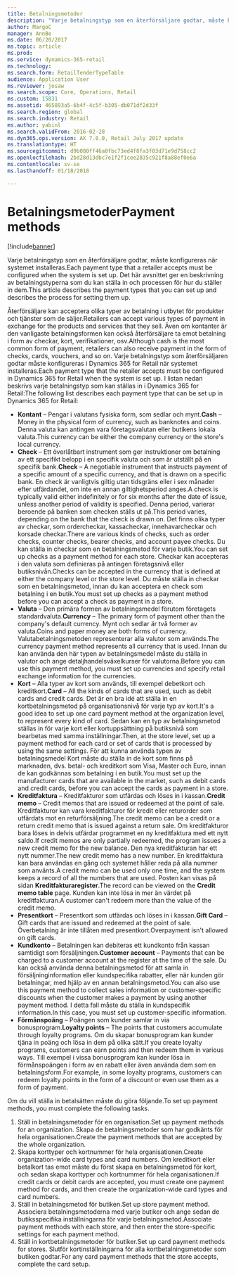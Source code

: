 ```yaml
---
title: Betalningsmetoder
description: "Varje betalningstyp som en återförsäljare godtar, måste konfigureras när systemet installeras. Det här avsnittet ger en beskrivning av betalningstyperna som du kan ställa in och processen för hur du ställer in dem."
author: MargoC
manager: AnnBe
ms.date: 06/20/2017
ms.topic: article
ms.prod: 
ms.service: dynamics-365-retail
ms.technology: 
ms.search.form: RetailTenderTypeTable
audience: Application User
ms.reviewer: josaw
ms.search.scope: Core, Operations, Retail
ms.custom: 15831
ms.assetid: 465893a5-6b4f-4c5f-b305-db071df2d33f
ms.search.region: global
ms.search.industry: Retail
ms.author: yabinl
ms.search.validFrom: 2016-02-28
ms.dyn365.ops.version: AX 7.0.0, Retail July 2017 update
ms.translationtype: HT
ms.sourcegitcommit: d9b080ff46a0fbc73ed4f8fa3f03d71e9d758cc2
ms.openlocfilehash: 2bd28d13dbc7e1f2f1cee2835c921f8a88ef0e6a
ms.contentlocale: sv-se
ms.lasthandoff: 01/18/2018

---
```


# <a name="payment-methods"></a><span data-ttu-id="e1da7-104">Betalningsmetoder</span><span class="sxs-lookup"><span data-stu-id="e1da7-104">Payment methods</span></span>

[!include[banner](includes/banner.md)]


<span data-ttu-id="e1da7-105">Varje betalningstyp som en återförsäljare godtar, måste konfigureras när systemet installeras.</span><span class="sxs-lookup"><span data-stu-id="e1da7-105">Each payment type that a retailer accepts must be configured when the system is set up.</span></span> <span data-ttu-id="e1da7-106">Det här avsnittet ger en beskrivning av betalningstyperna som du kan ställa in och processen för hur du ställer in dem.</span><span class="sxs-lookup"><span data-stu-id="e1da7-106">This article describes the payment types that you can set up and describes the process for setting them up.</span></span>

<span data-ttu-id="e1da7-107">Återförsäljare kan acceptera olika typer av betalning i utbytet för produkter och tjänster som de säljer.</span><span class="sxs-lookup"><span data-stu-id="e1da7-107">Retailers can accept various types of payment in exchange for the products and services that they sell.</span></span> <span data-ttu-id="e1da7-108">Även om kontanter är den vanligaste betalningsformen kan också återförsäljare ta emot betalning i form av checkar, kort, verifikationer, osv.</span><span class="sxs-lookup"><span data-stu-id="e1da7-108">Although cash is the most common form of payment, retailers can also receive payment in the form of checks, cards, vouchers, and so on.</span></span> <span data-ttu-id="e1da7-109">Varje betalningstyp som återförsäljaren godtar måste konfigureras i Dynamics 365 for Retail när systemet installeras.</span><span class="sxs-lookup"><span data-stu-id="e1da7-109">Each payment type that the retailer accepts must be configured in Dynamics 365 for Retail when the system is set up.</span></span> <span data-ttu-id="e1da7-110">I listan nedan beskrivs varje betalningstyp som kan ställas in i Dynamics 365 for Retail:</span><span class="sxs-lookup"><span data-stu-id="e1da7-110">The following list describes each payment type that can be set up in Dynamics 365 for Retail:</span></span>

-   <span data-ttu-id="e1da7-111">**Kontant** – Pengar i valutans fysiska form, som sedlar och mynt.</span><span class="sxs-lookup"><span data-stu-id="e1da7-111">**Cash** – Money in the physical form of currency, such as banknotes and coins.</span></span> <span data-ttu-id="e1da7-112">Denna valuta kan antingen vara företagsvalutan eller butikens lokala valuta.</span><span class="sxs-lookup"><span data-stu-id="e1da7-112">This currency can be either the company currency or the store's local currency.</span></span>
-   <span data-ttu-id="e1da7-113">**Check** – Ett överlåtbart instrument som ger instruktioner om betalning av ett specifikt belopp i en specifik valuta och som är utställt på en specifik bank.</span><span class="sxs-lookup"><span data-stu-id="e1da7-113">**Check** – A negotiable instrument that instructs payment of a specific amount of a specific currency, and that is drawn on a specific bank.</span></span> <span data-ttu-id="e1da7-114">En check är vanligtvis giltig utan tidsgräns eller i sex månader efter utfärdandet, om inte en annan giltighetsperiod anges.</span><span class="sxs-lookup"><span data-stu-id="e1da7-114">A check is typically valid either indefinitely or for six months after the date of issue, unless another period of validity is specified.</span></span> <span data-ttu-id="e1da7-115">Denna period, varierar beroende på banken som checken ställs ut på.</span><span class="sxs-lookup"><span data-stu-id="e1da7-115">This period varies, depending on the bank that the check is drawn on.</span></span> <span data-ttu-id="e1da7-116">Det finns olika typer av checkar, som ordercheckar, kassacheckar, innehavarcheckar och korsade checkar.</span><span class="sxs-lookup"><span data-stu-id="e1da7-116">There are various kinds of checks, such as order checks, counter checks, bearer checks, and account payee checks.</span></span> <span data-ttu-id="e1da7-117">Du kan ställa in checkar som en betalningsmetod för varje butik.</span><span class="sxs-lookup"><span data-stu-id="e1da7-117">You can set up checks as a payment method for each store.</span></span> <span data-ttu-id="e1da7-118">Checkar kan accepteras i den valuta som definieras på antingen företagsnivå eller butiksnivån.</span><span class="sxs-lookup"><span data-stu-id="e1da7-118">Checks can be accepted in the currency that is defined at either the company level or the store level.</span></span> <span data-ttu-id="e1da7-119">Du måste ställa in checkar som en betalningsmetod, innan du kan acceptera en check som betalning i en butik.</span><span class="sxs-lookup"><span data-stu-id="e1da7-119">You must set up checks as a payment method before you can accept a check as payment in a store.</span></span>
-   <span data-ttu-id="e1da7-120">**Valuta** – Den primära formen av betalningsmedel förutom företagets standardvaluta.</span><span class="sxs-lookup"><span data-stu-id="e1da7-120">**Currency** – The primary form of payment other than the company's default currency.</span></span> <span data-ttu-id="e1da7-121">Mynt och sedlar är två former av valuta.</span><span class="sxs-lookup"><span data-stu-id="e1da7-121">Coins and paper money are both forms of currency.</span></span> <span data-ttu-id="e1da7-122">Valutabetalningsmetoden representerar alla valutor som används.</span><span class="sxs-lookup"><span data-stu-id="e1da7-122">The currency payment method represents all currency that is used.</span></span> <span data-ttu-id="e1da7-123">Innan du kan använda den här typen av betalningsmedel måste du ställa in valutor och ange detaljhandelsväxelkurser för valutorna.</span><span class="sxs-lookup"><span data-stu-id="e1da7-123">Before you can use this payment method, you must set up currencies and specify retail exchange information for the currencies.</span></span>
-   <span data-ttu-id="e1da7-124">**Kort** – Alla typer av kort som används, till exempel debetkort och kreditkort.</span><span class="sxs-lookup"><span data-stu-id="e1da7-124">**Card** – All the kinds of cards that are used, such as debit cards and credit cards.</span></span> <span data-ttu-id="e1da7-125">Det är en bra idé att ställa in en kortbetalningsmetod på organisationsnivå för varje typ av kort.</span><span class="sxs-lookup"><span data-stu-id="e1da7-125">It's a good idea to set up one card payment method at the organization level, to represent every kind of card.</span></span> <span data-ttu-id="e1da7-126">Sedan kan en typ av betalningsmetod ställas in för varje kort eller kortuppsättning på butiksnivå som bearbetas med samma inställningar.</span><span class="sxs-lookup"><span data-stu-id="e1da7-126">Then, at the store level, set up a payment method for each card or set of cards that is processed by using the same settings.</span></span> <span data-ttu-id="e1da7-127">För att kunna använda typen av betalningsmedel Kort måste du ställa in de kort som finns på marknaden, dvs. betal- och kreditkort som Visa, Master och Euro, innan de kan godkännas som betalning i en butik.</span><span class="sxs-lookup"><span data-stu-id="e1da7-127">You must set up the manufacturer cards that are available in the market, such as debit cards and credit cards, before you can accept the cards as payment in a store.</span></span>
-   <span data-ttu-id="e1da7-128">**Kreditfaktura** – Kreditfakturor som utfärdas och löses in i kassan.</span><span class="sxs-lookup"><span data-stu-id="e1da7-128">**Credit memo** – Credit memos that are issued or redeemed at the point of sale.</span></span> <span data-ttu-id="e1da7-129">Kreditfakturor kan vara kreditfakturor för kredit eller returorder som utfärdats mot en returförsäljning.</span><span class="sxs-lookup"><span data-stu-id="e1da7-129">The credit memo can be a credit or a return credit memo that is issued against a return sale.</span></span> <span data-ttu-id="e1da7-130">Om kreditfakturor bara löses in delvis utfärdar programmet en ny kreditfaktura med ett nytt saldo.</span><span class="sxs-lookup"><span data-stu-id="e1da7-130">If credit memos are only partially redeemed, the program issues a new credit memo for the new balance.</span></span> <span data-ttu-id="e1da7-131">Den nya kreditfakturan har ett nytt nummer.</span><span class="sxs-lookup"><span data-stu-id="e1da7-131">The new credit memo has a new number.</span></span> <span data-ttu-id="e1da7-132">En kreditfaktura kan bara användas en gång och systemet håller reda på alla nummer som använts.</span><span class="sxs-lookup"><span data-stu-id="e1da7-132">A credit memo can be used only one time, and the system keeps a record of all the numbers that are used.</span></span> <span data-ttu-id="e1da7-133">Posten kan visas på sidan **Kreditfakturaregister**.</span><span class="sxs-lookup"><span data-stu-id="e1da7-133">The record can be viewed on the **Credit memo table** page.</span></span> <span data-ttu-id="e1da7-134">Kunden kan inte lösa in mer än värdet på kreditfakturan.</span><span class="sxs-lookup"><span data-stu-id="e1da7-134">A customer can't redeem more than the value of the credit memo.</span></span>
-   <span data-ttu-id="e1da7-135">**Presentkort** – Presentkort som utfärdas och löses in i kassan.</span><span class="sxs-lookup"><span data-stu-id="e1da7-135">**Gift Card** – Gift cards that are issued and redeemed at the point of sale.</span></span> <span data-ttu-id="e1da7-136">Överbetalning är inte tillåten med presentkort.</span><span class="sxs-lookup"><span data-stu-id="e1da7-136">Overpayment isn't allowed on gift cards.</span></span>
-   <span data-ttu-id="e1da7-137">**Kundkonto** – Betalningen kan debiteras ett kundkonto från kassan samtidigt som försäljningen.</span><span class="sxs-lookup"><span data-stu-id="e1da7-137">**Customer account** – Payments that can be charged to a customer account at the register at the time of the sale.</span></span> <span data-ttu-id="e1da7-138">Du kan också använda denna betalningsmetod för att samla in försäljninginformation eller kundspecifika rabatter, eller när kunden gör betalningar, med hjälp av en annan betalningsmetod.</span><span class="sxs-lookup"><span data-stu-id="e1da7-138">You can also use this payment method to collect sales information or customer-specific discounts when the customer makes a payment by using another payment method.</span></span> <span data-ttu-id="e1da7-139">I detta fall måste du ställa in kundspecifik information.</span><span class="sxs-lookup"><span data-stu-id="e1da7-139">In this case, you must set up customer-specific information.</span></span>
-   <span data-ttu-id="e1da7-140">**Förmånspoäng** – Poängen som kunder samlar in via bonusprogram.</span><span class="sxs-lookup"><span data-stu-id="e1da7-140">**Loyalty points** – The points that customers accumulate through loyalty programs.</span></span> <span data-ttu-id="e1da7-141">Om du skapar bonusprogram kan kunder tjäna in poäng och lösa in dem på olika sätt.</span><span class="sxs-lookup"><span data-stu-id="e1da7-141">If you create loyalty programs, customers can earn points and then redeem them in various ways.</span></span> <span data-ttu-id="e1da7-142">Till exempel i vissa bonusprogram kan kunder lösa in förmånspoängen i form av en rabatt eller även använda dem som en betalningsform.</span><span class="sxs-lookup"><span data-stu-id="e1da7-142">For example, in some loyalty programs, customers can redeem loyalty points in the form of a discount or even use them as a form of payment.</span></span>

<span data-ttu-id="e1da7-143">Om du vill ställa in betalsätten måste du göra följande.</span><span class="sxs-lookup"><span data-stu-id="e1da7-143">To set up payment methods, you must complete the following tasks.</span></span>

1.  <span data-ttu-id="e1da7-144">Ställ in betalningsmetoder för en organisation.</span><span class="sxs-lookup"><span data-stu-id="e1da7-144">Set up payment methods for an organization.</span></span> <span data-ttu-id="e1da7-145">Skapa de betalningsmetoder som har godkänts för hela organisationen.</span><span class="sxs-lookup"><span data-stu-id="e1da7-145">Create the payment methods that are accepted by the whole organization.</span></span>
2.  <span data-ttu-id="e1da7-146">Skapa korttyper och kortnummer för hela organisationen.</span><span class="sxs-lookup"><span data-stu-id="e1da7-146">Create organization-wide card types and card numbers.</span></span> <span data-ttu-id="e1da7-147">Om kreditkort eller betalkort tas emot måste du först skapa en betalningsmetod för kort, och sedan skapa korttyper och kortnummer för hela organisationen.</span><span class="sxs-lookup"><span data-stu-id="e1da7-147">If credit cards or debit cards are accepted, you must create one payment method for cards, and then create the organization-wide card types and card numbers.</span></span>
3.  <span data-ttu-id="e1da7-148">Ställ in betalningsmetod för butiken.</span><span class="sxs-lookup"><span data-stu-id="e1da7-148">Set up store payment method.</span></span> <span data-ttu-id="e1da7-149">Associera betalningsmetoderna med varje butiker och ange sedan de butiksspecifika inställningarna för varje betalningsmetod.</span><span class="sxs-lookup"><span data-stu-id="e1da7-149">Associate payment methods with each store, and then enter the store-specific settings for each payment method.</span></span>
4.  <span data-ttu-id="e1da7-150">Ställ in kortbetalningsmetoder för butiker.</span><span class="sxs-lookup"><span data-stu-id="e1da7-150">Set up card payment methods for stores.</span></span> <span data-ttu-id="e1da7-151">Slutför kortinställningarna för alla kortbetalningsmetoder som butiken godtar.</span><span class="sxs-lookup"><span data-stu-id="e1da7-151">For any card payment methods that the store accepts, complete the card setup.</span></span>





